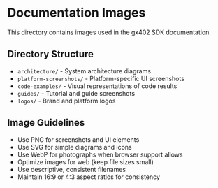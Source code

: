 # Documentation Images

This directory contains images used in the gx402 SDK documentation.

## Directory Structure

- `architecture/` - System architecture diagrams
- `platform-screenshots/` - Platform-specific UI screenshots
- `code-examples/` - Visual representations of code results
- `guides/` - Tutorial and guide screenshots
- `logos/` - Brand and platform logos

## Image Guidelines

- Use PNG for screenshots and UI elements
- Use SVG for simple diagrams and icons
- Use WebP for photographs when browser support allows
- Optimize images for web (keep file sizes small)
- Use descriptive, consistent filenames
- Maintain 16:9 or 4:3 aspect ratios for consistency
